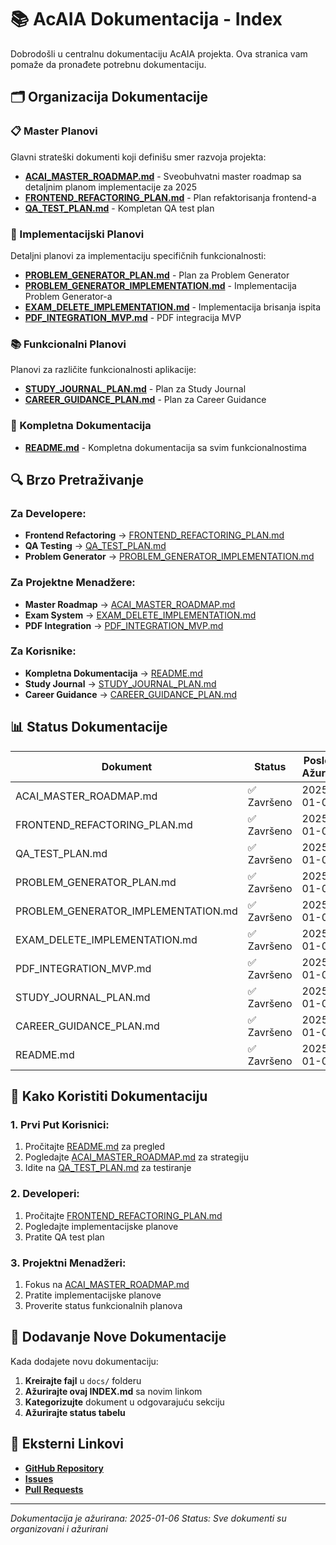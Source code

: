 # 📚 AcAIA Dokumentacija - Index

Dobrodošli u centralnu dokumentaciju AcAIA projekta. Ova stranica vam pomaže da pronađete potrebnu dokumentaciju.

## 🗂️ Organizacija Dokumentacije

### **📋 Master Planovi**
Glavni strateški dokumenti koji definišu smer razvoja projekta:

- **[ACAI_MASTER_ROADMAP.md](ACAI_MASTER_ROADMAP.md)** - Sveobuhvatni master roadmap sa detaljnim planom implementacije za 2025
- **[FRONTEND_REFACTORING_PLAN.md](FRONTEND_REFACTORING_PLAN.md)** - Plan refaktorisanja frontend-a
- **[QA_TEST_PLAN.md](QA_TEST_PLAN.md)** - Kompletan QA test plan

### **🎯 Implementacijski Planovi**
Detaljni planovi za implementaciju specifičnih funkcionalnosti:

- **[PROBLEM_GENERATOR_PLAN.md](PROBLEM_GENERATOR_PLAN.md)** - Plan za Problem Generator
- **[PROBLEM_GENERATOR_IMPLEMENTATION.md](PROBLEM_GENERATOR_IMPLEMENTATION.md)** - Implementacija Problem Generator-a
- **[EXAM_DELETE_IMPLEMENTATION.md](EXAM_DELETE_IMPLEMENTATION.md)** - Implementacija brisanja ispita
- **[PDF_INTEGRATION_MVP.md](PDF_INTEGRATION_MVP.md)** - PDF integracija MVP

### **📚 Funkcionalni Planovi**
Planovi za različite funkcionalnosti aplikacije:

- **[STUDY_JOURNAL_PLAN.md](STUDY_JOURNAL_PLAN.md)** - Plan za Study Journal
- **[CAREER_GUIDANCE_PLAN.md](CAREER_GUIDANCE_PLAN.md)** - Plan za Career Guidance

### **📖 Kompletna Dokumentacija**
- **[README.md](README.md)** - Kompletna dokumentacija sa svim funkcionalnostima

## 🔍 Brzo Pretraživanje

### **Za Developere:**
- **Frontend Refactoring** → [FRONTEND_REFACTORING_PLAN.md](FRONTEND_REFACTORING_PLAN.md)
- **QA Testing** → [QA_TEST_PLAN.md](QA_TEST_PLAN.md)
- **Problem Generator** → [PROBLEM_GENERATOR_IMPLEMENTATION.md](PROBLEM_GENERATOR_IMPLEMENTATION.md)

### **Za Projektne Menadžere:**
- **Master Roadmap** → [ACAI_MASTER_ROADMAP.md](ACAI_MASTER_ROADMAP.md)
- **Exam System** → [EXAM_DELETE_IMPLEMENTATION.md](EXAM_DELETE_IMPLEMENTATION.md)
- **PDF Integration** → [PDF_INTEGRATION_MVP.md](PDF_INTEGRATION_MVP.md)

### **Za Korisnike:**
- **Kompletna Dokumentacija** → [README.md](README.md)
- **Study Journal** → [STUDY_JOURNAL_PLAN.md](STUDY_JOURNAL_PLAN.md)
- **Career Guidance** → [CAREER_GUIDANCE_PLAN.md](CAREER_GUIDANCE_PLAN.md)

## 📊 Status Dokumentacije

| Dokument | Status | Poslednje Ažuriranje |
|----------|--------|---------------------|
| ACAI_MASTER_ROADMAP.md | ✅ Završeno | 2025-01-06 |
| FRONTEND_REFACTORING_PLAN.md | ✅ Završeno | 2025-01-06 |
| QA_TEST_PLAN.md | ✅ Završeno | 2025-01-06 |
| PROBLEM_GENERATOR_PLAN.md | ✅ Završeno | 2025-01-06 |
| PROBLEM_GENERATOR_IMPLEMENTATION.md | ✅ Završeno | 2025-01-06 |
| EXAM_DELETE_IMPLEMENTATION.md | ✅ Završeno | 2025-01-06 |
| PDF_INTEGRATION_MVP.md | ✅ Završeno | 2025-01-06 |
| STUDY_JOURNAL_PLAN.md | ✅ Završeno | 2025-01-06 |
| CAREER_GUIDANCE_PLAN.md | ✅ Završeno | 2025-01-06 |
| README.md | ✅ Završeno | 2025-01-06 |

## 🚀 Kako Koristiti Dokumentaciju

### **1. Prvi Put Korisnici:**
1. Pročitajte [README.md](README.md) za pregled
2. Pogledajte [ACAI_MASTER_ROADMAP.md](ACAI_MASTER_ROADMAP.md) za strategiju
3. Idite na [QA_TEST_PLAN.md](QA_TEST_PLAN.md) za testiranje

### **2. Developeri:**
1. Pročitajte [FRONTEND_REFACTORING_PLAN.md](FRONTEND_REFACTORING_PLAN.md)
2. Pogledajte implementacijske planove
3. Pratite QA test plan

### **3. Projektni Menadžeri:**
1. Fokus na [ACAI_MASTER_ROADMAP.md](ACAI_MASTER_ROADMAP.md)
2. Pratite implementacijske planove
3. Proverite status funkcionalnih planova

## 📝 Dodavanje Nove Dokumentacije

Kada dodajete novu dokumentaciju:

1. **Kreirajte fajl** u `docs/` folderu
2. **Ažurirajte ovaj INDEX.md** sa novim linkom
3. **Kategorizujte** dokument u odgovarajuću sekciju
4. **Ažurirajte status tabelu**

## 🔗 Eksterni Linkovi

- **[GitHub Repository](https://github.com/sgazz/AcAI-Light)**
- **[Issues](https://github.com/sgazz/AcAI-Light/issues)**
- **[Pull Requests](https://github.com/sgazz/AcAI-Light/pulls)**

---

*Dokumentacija je ažurirana: 2025-01-06*
*Status: Sve dokumenti su organizovani i ažurirani* 
